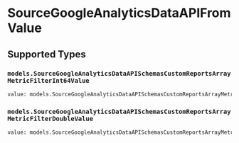 # SourceGoogleAnalyticsDataAPIFromValue


## Supported Types

### `models.SourceGoogleAnalyticsDataAPISchemasCustomReportsArrayMetricFilterInt64Value`

```python
value: models.SourceGoogleAnalyticsDataAPISchemasCustomReportsArrayMetricFilterInt64Value = /* values here */
```

### `models.SourceGoogleAnalyticsDataAPISchemasCustomReportsArrayMetricFilterDoubleValue`

```python
value: models.SourceGoogleAnalyticsDataAPISchemasCustomReportsArrayMetricFilterDoubleValue = /* values here */
```

